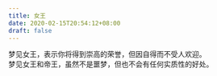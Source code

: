 ```yaml
---
title: 女王
date: 2020-02-15T20:54:12+08:00
draft: false
---
```


梦见女王，表示你将得到崇高的荣誉，但因自得而不受人欢迎。<br>
梦见女王和帝王，虽然不是噩梦，但也不会有任何实质性的好处。<br>
